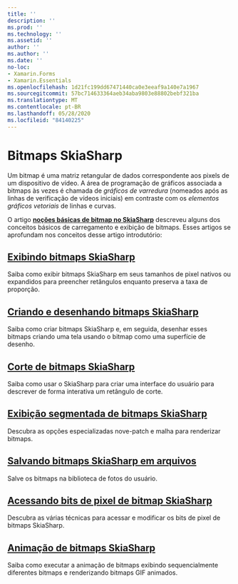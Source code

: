 ```yaml
---
title: ''
description: ''
ms.prod: ''
ms.technology: ''
ms.assetid: ''
author: ''
ms.author: ''
ms.date: ''
no-loc:
- Xamarin.Forms
- Xamarin.Essentials
ms.openlocfilehash: 1d21fc199dd67471440ca0e3eeaf9a140e7a1967
ms.sourcegitcommit: 57bc714633364aeb34aba9803e88802bebf321ba
ms.translationtype: MT
ms.contentlocale: pt-BR
ms.lasthandoff: 05/28/2020
ms.locfileid: "84140225"
---
```

# <a name="skiasharp-bitmaps"></a>Bitmaps SkiaSharp

Um bitmap é uma matriz retangular de dados correspondente aos pixels de um dispositivo de vídeo. A área de programação de gráficos associada a bitmaps às vezes é chamada de _gráficos de varredura_ (nomeados após as linhas de verificação de vídeos iniciais) em contraste com os _elementos gráficos vetoriais_ de linhas e curvas. 

O artigo **[noções básicas de bitmap no SkiaSharp](../basics/bitmaps.md)** descreveu alguns dos conceitos básicos de carregamento e exibição de bitmaps. Esses artigos se aprofundam nos conceitos desse artigo introdutório:

## <a name="displaying-skiasharp-bitmaps"></a>[Exibindo bitmaps SkiaSharp](displaying.md)

Saiba como exibir bitmaps SkiaSharp em seus tamanhos de pixel nativos ou expandidos para preencher retângulos enquanto preserva a taxa de proporção.

## <a name="creating-and-drawing-on-skiasharp-bitmaps"></a>[Criando e desenhando bitmaps SkiaSharp](drawing.md)

Saiba como criar bitmaps SkiaSharp e, em seguida, desenhar esses bitmaps criando uma tela usando o bitmap como uma superfície de desenho.

## <a name="cropping-skiasharp-bitmaps"></a>[Corte de bitmaps SkiaSharp](cropping.md)

Saiba como usar o SkiaSharp para criar uma interface do usuário para descrever de forma interativa um retângulo de corte.

## <a name="segmented-display-of-skiasharp-bitmaps"></a>[Exibição segmentada de bitmaps SkiaSharp](segmented.md)

Descubra as opções especializadas nove-patch e malha para renderizar bitmaps.

## <a name="saving-skiasharp-bitmaps-to-files"></a>[Salvando bitmaps SkiaSharp em arquivos](saving.md)

Salve os bitmaps na biblioteca de fotos do usuário.

## <a name="accessing-skiasharp-bitmap-pixel-bits"></a>[Acessando bits de pixel de bitmap SkiaSharp](pixel-bits.md)

Descubra as várias técnicas para acessar e modificar os bits de pixel de bitmaps SkiaSharp.

## <a name="animating-skiasharp-bitmaps"></a>[Animação de bitmaps SkiaSharp](animating.md)

Saiba como executar a animação de bitmaps exibindo sequencialmente diferentes bitmaps e renderizando bitmaps GIF animados.
